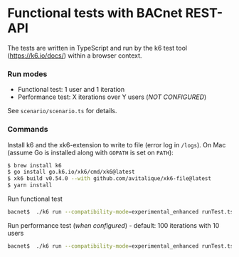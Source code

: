 # Functional tests with BACnet REST-API

The tests are written in TypeScript and run by the k6
test tool (https://k6.io/docs/) within a browser context.

### Run modes

- Functional test: 1 user and 1 iteration
- Performance test: X iterations over Y users (_NOT CONFIGURED_)

See `scenario/scenario.ts` for details.

### Commands

Install k6 and the xk6-extension to write to file (error log in `/logs`). On Mac (assume Go is installed along with `GOPATH` is set on `PATH`):
```bash
$ brew install k6
$ go install go.k6.io/xk6/cmd/xk6@latest
$ xk6 build v0.54.0 --with github.com/avitalique/xk6-file@latest
$ yarn install
```

Run functional test

```bash
bacnet$  ./k6 run --compatibility-mode=experimental_enhanced runTest.ts

```

Run performance test (_when configured_) - default: 100 iterations with 10 users

```bash
bacnet$  ./k6 run --compatibility-mode=experimental_enhanced runTest.ts -e performanceTest=true
```
